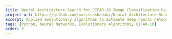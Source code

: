 ```yaml
---
title: Neural Architecture Search for CIFAR-10 Image Classification Using Evolutionary Algorithms
project-url: https://github.com/parissashahabi/Neural-Architecture-Search-for-CIFAR-10-Image-Classification
excerpt: Applied evolutionary algorithms to automate deep neural network design for image classification. The network architecture was optimized by selecting the best feature extractor, number of hidden layers, number of neurons, and activation function from a predefined search space.
tags: [Python, Neural Networks, Evolutionary Algorithms, CIFAR-10]
order: 4
---
```

